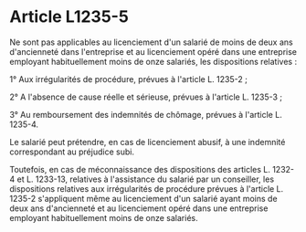 # Article L1235-5

Ne sont pas applicables au licenciement d'un salarié de moins de deux ans d'ancienneté dans l'entreprise et au licenciement opéré dans une entreprise employant habituellement moins de onze salariés, les dispositions relatives :

1° Aux irrégularités de procédure, prévues à l'article L. 1235-2 ;

2° A l'absence de cause réelle et sérieuse, prévues à l'article L. 1235-3 ;

3° Au remboursement des indemnités de chômage, prévues à l'article L. 1235-4.

Le salarié peut prétendre, en cas de licenciement abusif, à une indemnité correspondant au préjudice subi.

Toutefois, en cas de méconnaissance des dispositions des articles L. 1232-4 et L. 1233-13, relatives à l'assistance du salarié par un conseiller, les dispositions relatives aux irrégularités de procédure prévues à l'article L. 1235-2 s'appliquent même au licenciement d'un salarié ayant moins de deux ans d'ancienneté et au licenciement opéré dans une entreprise employant habituellement moins de onze salariés.